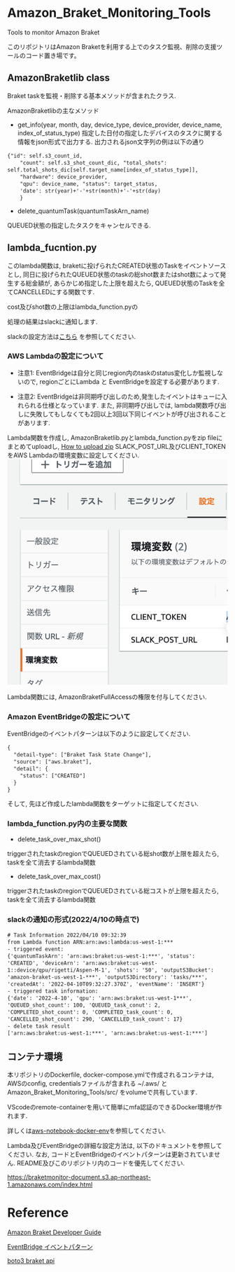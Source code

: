 # Amazon_Braket_Monitoring_Tools
Tools to monitor Amazon Braket

このリポジトリはAmazon Braketを利用する上でのタスク監視、削除の支援ツールのコード置き場です。

## AmazonBraketlib class
Braket taskを監視・削除する基本メソッドが含まれたクラス.

AmazonBraketlibの主なメソッド

- get_info(year, month, day, device_type, device_provider, device_name, index_of_status_type)
指定した日付の指定したデバイスのタスクに関する情報をjson形式で出力する.
出力されるjson文字列の例は以下の通り
```
{"id": self.s3_count_id,
    "count": self.s3_shot_count_dic, "total_shots": self.total_shots_dic[self.target_name[index_of_status_type]],
    "hardware": device_provider,
    "qpu": device_name, "status": target_status,
    'date': str(year)+'-'+str(month)+'-'+str(day)
    }
```

- delete_quantumTask(quantumTaskArn_name)

QUEUED状態の指定したタスクをキャンセルできる.

## lambda_fucntion.py

このlambda関数は, braketに投げられたCREATED状態のTaskをイベントソースとし, 同日に投げられたQUEUED状態のtaskの総shot数またはshot数によって発生する総金額が, あらかじめ指定した上限を超えたら, QUEUED状態のTaskを全てCANCELLEDにする関数です.

cost及びshot数の上限はlambda_function.pyの

処理の結果はslackに通知します.

slackの設定方法は[こちら](https://www.takapy.work/entry/2019/02/20/140751)
を参照してください.

### AWS Lambdaの設定について
- 注意1: EventBridgeは自分と同じregion内のtaskのstatus変化しか監視しないので, regionごとにLambda と EventBridgeを設定する必要があります.

- 注意2: EventBridgeは非同期呼び出しのため,発生したイベントはキューに入れられる仕様となっています. また, 非同期呼び出しでは, lambda関数呼び出しに失敗してもしなくても2回以上3回以下同じイベントが呼び出されることがあリます.


Lambda関数を作成し, AmazonBraketlib.pyとlambda_function.pyをzip fileにまとめてuploadし,
[How to upload zip](https://docs.aws.amazon.com/ja_jp/lambda/latest/dg/python-package.html)
SLACK_POST_URL及びCLIENT_TOKENをAWS Lambdaの環境変数に設定してください.
![image](fig/env_var_lambda.png)

Lambda関数には,  AmazonBraketFullAccessの権限を付与してください.

### Amazon EventBridgeの設定について

EventBridgeのイベントパターンは以下のように設定してください.
```
{
  "detail-type": ["Braket Task State Change"],
  "source": ["aws.braket"],
  "detail": {
    "status": ["CREATED"]
  }
}

```
そして, 先ほど作成したlambda関数をターゲットに指定してください.

### lambda_function.py内の主要な関数

- delete_task_over_max_shot()

triggerされたtaskのregionでQUEUEDされている総shot数が上限を超えたら, taskを全て消去するlambda関数
- delete_task_over_max_cost()

triggerされたtaskのregionでQUEUEDされている総コストが上限を超えたら, taskを全て消去するlambda関数


### slackの通知の形式(2022/4/10の時点で)

```
# Task Information 2022/04/10 09:32:39
from Lambda function ARN:arn:aws:lambda:us-west-1:***
- triggered event:
{'quantumTaskArn': 'arn:aws:braket:us-west-1:***', 'status': 'CREATED', 'deviceArn': 'arn:aws:braket:us-west-1::device/qpu/rigetti/Aspen-M-1', 'shots': '50', 'outputS3Bucket': 'amazon-braket-us-west-1-***', 'outputS3Directory': 'tasks/***', 'createdAt': '2022-04-10T09:32:27.370Z', 'eventName': 'INSERT'}
- triggered task information:
{'date': '2022-4-10', 'qpu': 'arn:aws:braket:us-west-1***', 'QUEUED_shot_count': 100, 'QUEUED_task_conut': 2, 'COMPLETED_shot_count': 0, 'COMPLETED_task_count': 0, 'CANCELLED_shot_count': 290, 'CANCELLED_task_count': 17}
- delete task result
['arn:aws:braket:us-west-1:***', 'arn:aws:braket:us-west-1:***']
```



## コンテナ環境

本リポジトリのDockerfile, docker-compose.ymlで作成されるコンテナは, AWSのconfig, credentialsファイルが含まれる ~/.aws/ と Amazon_Braket_Monitoring_Tools/src/ をvolumeで共有しています.

VScodeのremote-containerを用いて簡単にmfa認証のできるDocker環境が作れます.

詳しくは[aws-notebook-docker-env](https://github.com/speed1313/aws-notebook-docker-env)を参照してください.



Lambda及びEventBridgeの詳細な設定方法は, 以下のドキュメントを参照してください.
なお, コードとEventBridgeのイベントパターンは更新されていません. README及びこのリポジトリ内のコードを優先してください.

https://braketmonitor-document.s3.ap-northeast-1.amazonaws.com/index.html


# Reference
[Amazon Braket Developer Guide](https://docs.aws.amazon.com/ja_jp/braket/latest/developerguide/what-is-braket.html)

[EventBridge イベントパターン](https://docs.aws.amazon.com/ja_jp/eventbridge/latest/userguide/eb-event-patterns.html)

[boto3 braket api](https://boto3.amazonaws.com/v1/documentation/api/latest/reference/services/braket.html)



